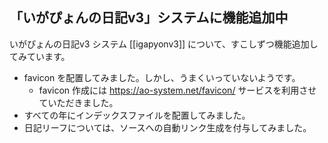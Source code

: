 ## 「いがぴょんの日記v3」システムに機能追加中

いがぴょんの日記v3 システム [[igapyonv3]] について、すこしずつ機能追加してみています。

* favicon を配置してみました。しかし、うまくいっていないようです。
  * favicon 作成には https://ao-system.net/favicon/ サービスを利用させていただきました。
* すべての年にインデックスファイルを配置してみました。
* 日記リーフについては、ソースへの自動リンク生成を付与してみました。
